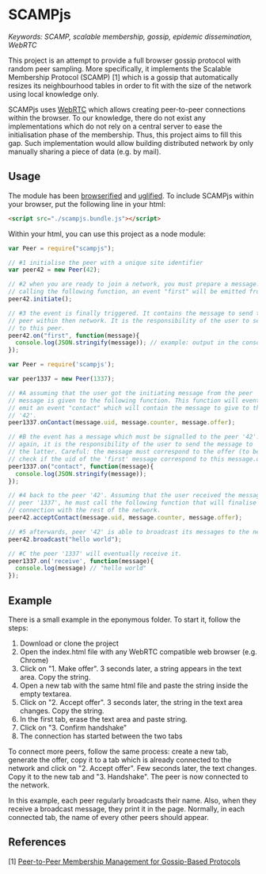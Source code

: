 # SCAMPjs

<i>Keywords: SCAMP, scalable membership, gossip, epidemic dissemination,
WebRTC</i>

This project is an attempt to provide a full browser gossip protocol with
random peer sampling. More specifically, it implements the Scalable Membership
Protocol (SCAMP) [1] which is a gossip that automatically resizes its
neighbourhood tables in order to fit with the size of the network using local
knowledge only.

SCAMPjs uses [WebRTC](http://www.webrtc.org) which allows creating peer-to-peer
connections within the browser. To our knowledge, there do not exist any
implementations which do not rely on a central server to ease the
initialisation phase of the membership. Thus, this project aims to fill this
gap. Such implementation would allow building distributed network by only
manually sharing a piece of data (e.g. by mail).

## Usage

The module has been [browserified](http://browserify.org) and
[uglified](https://github.com/mishoo/UglifyJS). To include SCAMPjs within
your browser, put the following line in your html:

```html
<script src="./scampjs.bundle.js"></script>
```

Within your html, you can use this project as a node module:

```js
var Peer = require("scampjs");

// #1 initialise the peer with a unique site identifier
var peer42 = new Peer(42);

// #2 when you are ready to join a network, you must prepare a message. By
// calling the following function, an event "first" will be emitted from peer.
peer42.initiate();

// #3 the event is finally triggered. It contains the message to send to a
// peer within then network. It is the responsibility of the user to send it
// to this peer.
peer42.on("first", function(message){
  console.log(JSON.stringify(message)); // example: output in the console
});
```

```js
var Peer = require('scampjs');

var peer1337 = new Peer(1337);

// #A assuming that the user got the initiating message from the peer '42', the
// message is given to the following function. This function will eventually
// emit an event "contact" which will contain the message to give to the peer
// '42'.
peer1337.onContact(message.uid, message.counter, message.offer);

// #B the event has a message which must be signalled to the peer '42'. Once
// again, it is the responsibility of the user to send the message to
// the latter. Careful: the message must correspond to the offer (to be sure,
// check if the uid of the 'first' message correspond to this message.destUid).
peer1337.on("contact", function(message){
  console.log(JSON.stringify(message));
});
```

```js
// #4 back to the peer '42'. Assuming that the user received the message from
// peer '1337', he must call the following function that will finalise the
// connection with the rest of the network.
peer42.acceptContact(message.uid, message.counter, message.offer);

// #5 afterwards, peer '42' is able to broadcast its messages to the network.
peer42.broadcast("hello world");
```

```js
// #C the peer '1337' will eventually receive it.
peer1337.on('receive', function(message){
  console.log(message) // "hello world"
});
```

## Example

There is a small example in the eponymous folder. To start it, follow the
steps:
<ol>
  <li>Download or clone the project</li>
  <li>Open the index.html file with any WebRTC compatible web
  browser (e.g. Chrome)</li>
  <li>Click on "1. Make offer". 3 seconds later, a string appears in the
  text area. Copy the string.</li>
  <li>Open a new tab with the same html file and paste the string inside the
  empty textarea.</li>
  <li>Click on "2. Accept offer". 3 seconds later, the string in the text area
  changes. Copy the string.</li>
  <li>In the first tab, erase the text area and paste string.</li>
  <li>Click on "3. Confirm handshake"</li>
  <li>The connection has started between the two tabs</li>
</ol>

To connect more peers, follow the same process: create a new tab, generate the
offer, copy it to a tab which is already connected to the network and click on
"2. Accept offer". Few seconds later, the text changes. Copy it to the new tab
and "3. Handshake".  The peer is now connected to the network.

In this example, each peer regularly broadcasts their name. Also, when they
receive a broadcast message, they print it in the page. Normally, in each
connected tab, the name of every other peers should appear.

## References

[1] [Peer-to-Peer Membership Management for Gossip-Based Protocols](http://pages.saclay.inria.fr/laurent.massoulie/ieee_tocs.pdf)
